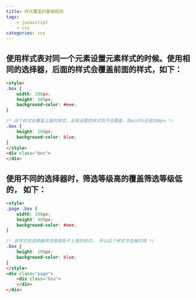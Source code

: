 ```yaml
---
title: 样式覆盖的基础规则
tags: 
    - javascript
    - css
categories: css
---
```


## 使用样式表对同一个元素设置元素样式的时候。使用相同的选择器，后面的样式会覆盖前面的样式，如下：
<!-- more -->

```html
<style>
.box {
	width: 200px;
	height: 400px;
	background-color: #eee;
}

/* 这个样式会覆盖上面的样式，没有设置的样式则不会覆盖，如width还是200px */
.box {
	height: 200px;
	background-color: blue;
}
</style>
<div class="box">
</div>
```

## 使用不同的选择器时，筛选等级高的覆盖筛选等级低的， 如下：
```html
<style>
.page .box {
	width: 200px;
	height: 400px;
	background-color: #eee;
}

/* 该样式的选择器筛选等级低于上面的样式， 所以这个样式不会被应用 */
.box {
	height: 200px;
	background-color: blue;
}
</style>
<div class="page">
	<div class="box">
	</div>
</div>
```
